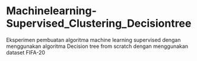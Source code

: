 # Machinelearning-Supervised_Clustering_Decisiontree
Eksperimen pembuatan algoritma machine learning supervised dengan menggunakan algoritma Decision tree from scratch dengan menggunakan dataset FIFA-20
